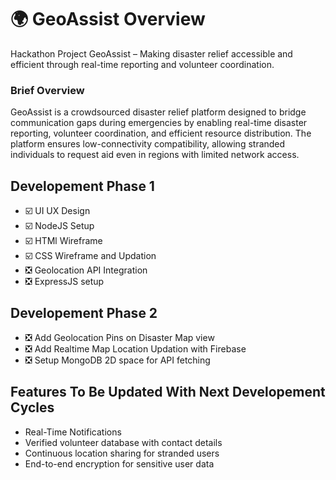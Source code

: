 # 🌍 GeoAssist Overview

Hackathon Project
GeoAssist – Making disaster relief accessible and efficient through real-time reporting and volunteer coordination.

### Brief Overview 

GeoAssist is a crowdsourced disaster relief platform designed to bridge communication gaps during emergencies by enabling real-time disaster reporting, volunteer coordination, and efficient resource distribution. The platform ensures low-connectivity compatibility, allowing stranded individuals to request aid even in regions with limited network access.


## Developement Phase 1 
- ☑️ UI UX Design
- ☑️ NodeJS Setup
- ☑️ HTMl Wireframe
- ☑️ CSS Wireframe and Updation
- ❎ Geolocation API Integration
- ❎ ExpressJS setup

## Developement Phase 2

- ❎ Add Geolocation Pins on Disaster Map view
- ❎ Add Realtime Map Location Updation with Firebase
- ❎ Setup MongoDB 2D space for API fetching 

## Features To Be Updated With Next Developement Cycles

-  Real-Time Notifications
-  Verified volunteer database with contact details
-  Continuous location sharing for stranded users
-  End-to-end encryption for sensitive user data
  
